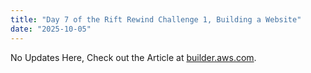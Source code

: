 ```yaml
---
title: "Day 7 of the Rift Rewind Challenge 1, Building a Website"
date: "2025-10-05"
---
```

No Updates Here, Check out the Article at [builder.aws.com](https://builder.aws.com/content/33dIbS80WEsaRfdAaPqqKmAlCeZ/rift-rewind-challenge-1-building-a-website).